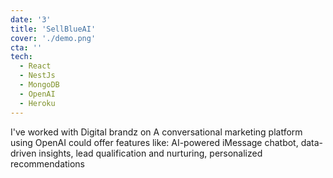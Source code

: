 ```yaml
---
date: '3'
title: 'SellBlueAI'
cover: './demo.png'
cta: ''
tech:
  - React
  - NestJs
  - MongoDB
  - OpenAI
  - Heroku
---
```

I've worked with Digital brandz on A conversational marketing platform using OpenAI could offer features like: AI-powered iMessage chatbot, data-driven insights, lead qualification and nurturing, personalized recommendations
